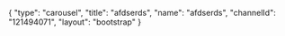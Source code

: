 {
    "type": "carousel",
    "title": "afdserds",
    "name": "afdserds",
    "channelId": "121494071",
    "layout": "bootstrap"
}